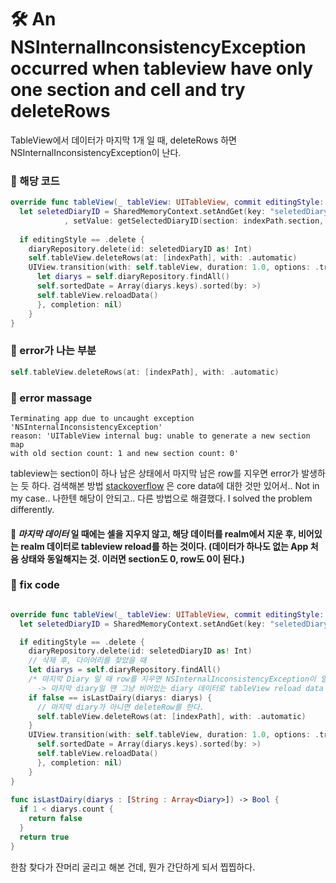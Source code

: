 # 🛠 An NSInternalInconsistencyException occurred when tableview have only one section and cell and try deleteRows

TableView에서 데이터가 마지막 1개 일 때, deleteRows 하면 NSInternalInconsistencyException이 난다.

### 🍔 해당 코드

``` swift
override func tableView(_ tableView: UITableView, commit editingStyle: UITableViewCellEditingStyle, forRowAt indexPath: IndexPath) {
  let seletedDiaryID = SharedMemoryContext.setAndGet(key: "seletedDiaryID"
            , setValue: getSelectedDiaryID(section: indexPath.section, row: indexPath.row))
        
  if editingStyle == .delete {
    diaryRepository.delete(id: seletedDiaryID as! Int)
    self.tableView.deleteRows(at: [indexPath], with: .automatic)
    UIView.transition(with: self.tableView, duration: 1.0, options: .transitionCrossDissolve, animations: {
      let diarys = self.diaryRepository.findAll()
      self.sortedDate = Array(diarys.keys).sorted(by: >)
      self.tableView.reloadData()
      }, completion: nil)
    }
}

```

### 🍔 error가 나는 부분
``` swift
self.tableView.deleteRows(at: [indexPath], with: .automatic)
```

### 🍔 error massage

    Terminating app due to uncaught exception 'NSInternalInconsistencyException'
    reason: 'UITableView internal bug: unable to generate a new section map
    with old section count: 1 and new section count: 0'


tableview는 section이 하나 남은 상태에서 마지막 남은 row를 지우면 error가 발생하는 듯 하다.
검색해본 방법 [stackoverflow](http://stackoverflow.com/questions/27757170/error-when-deleting-item-from-tableview-in-swift) 은 core data에 대한 것만 있어서.. Not in my case.. 나한텐 해당이 안되고.. 다른 방법으로 해결했다. I solved the problem differently.

#### 🐥 *마지막 데이터* 일 때에는 셀을 지우지 않고, 해당 데이터를 realm에서 지운 후, 비어있는 realm 데이터로 tableview reload를 하는 것이다. (데이터가 하나도 없는 App 처음 상태와 동일해지는 것. 이러면 section도 0, row도 0이 된다.)

### 🐬 fix code

``` swift

override func tableView(_ tableView: UITableView, commit editingStyle: UITableViewCellEditingStyle, forRowAt indexPath: IndexPath) {
  let seletedDiaryID = SharedMemoryContext.setAndGet(key: "seletedDiaryID", setValue: getSelectedDiaryID(section: indexPath.section, row: indexPath.row))

  if editingStyle == .delete {
    diaryRepository.delete(id: seletedDiaryID as! Int)
    // 삭제 후, 다이어리를 찾았을 때
    let diarys = self.diaryRepository.findAll()
    /* 마지막 Diary 일 때 row를 지우면 NSInternalInconsistencyException이 일어남
      -> 마지막 diary일 땐 그냥 비어있는 diary 데이터로 tableView reload data */
    if false == isLastDairy(diarys: diarys) {
      // 마지막 diary가 아니면 deleteRow를 한다.
      self.tableView.deleteRows(at: [indexPath], with: .automatic)
    }
    UIView.transition(with: self.tableView, duration: 1.0, options: .transitionCrossDissolve, animations: {
      self.sortedDate = Array(diarys.keys).sorted(by: >)
      self.tableView.reloadData()
      }, completion: nil)
    }
}
    
func isLastDairy(diarys : [String : Array<Diary>]) -> Bool {
  if 1 < diarys.count {
    return false
  }
  return true
}

```

한참 찾다가 잔머리 굴리고 해본 건데, 뭔가 간단하게 되서 찝찝하다.